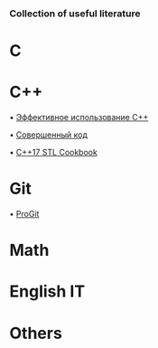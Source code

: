 ### Collection of useful literature

# C

# C++
  • [Эффективное использование C++](https://1drv.ms/b/s!AqhkiEfnCCwUgXFJ8nwNjvukjpAR)

  • [Совершенный код](https://1drv.ms/b/s!AqhkiEfnCCwUgW8702JLNKOLDijw)

  • [C++17 STL Cookbook](https://1drv.ms/b/s!AqhkiEfnCCwUgXCaVVdQTNMgGU18)

# Git
  • [ProGit](https://1drv.ms/b/s!AqhkiEfnCCwUgW7hKYlRI4r-wOR5)

# Math

# English IT

# Others
